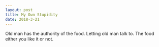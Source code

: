 ```yaml
---
layout: post
title: My Own Stupidity
date: 2018-3-21
---
```

Old man has the authority of the food. Letting old man talk to.
The food either you like it or not.